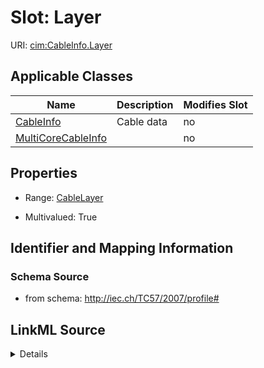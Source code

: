 # Slot: Layer

URI: [cim:CableInfo.Layer](http://iec.ch/TC57/CIM-generic#CableInfo.Layer)



<!-- no inheritance hierarchy -->




## Applicable Classes

| Name | Description | Modifies Slot |
| --- | --- | --- |
[CableInfo](CableInfo.md) | Cable data |  no  |
[MultiCoreCableInfo](MultiCoreCableInfo.md) |  |  no  |







## Properties

* Range: [CableLayer](CableLayer.md)

* Multivalued: True





## Identifier and Mapping Information







### Schema Source


* from schema: http://iec.ch/TC57/2007/profile#




## LinkML Source

<details>
```yaml
name: Layer
from_schema: http://iec.ch/TC57/2007/profile#
slot_uri: cim:CableInfo.Layer
alias: Layer
owner: CableInfo
domain_of:
- CableInfo
range: CableLayer
multivalued: true
minimum_cardinality: 0

```
</details>